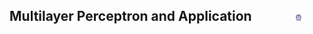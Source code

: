 ## Multilayer Perceptron and Application &nbsp; &nbsp; &nbsp; &nbsp; &nbsp; &nbsp; <img src="images/iitkgp.png" width="4%" />